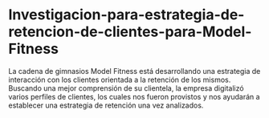 # Investigacion-para-estrategia-de-retencion-de-clientes-para-Model-Fitness
La cadena de gimnasios Model Fitness está desarrollando una estrategia de interacción con los clientes orientada a la retención de los mismos. Buscando una mejor comprensión de su clientela, la empresa digitalizó varios perfiles de clientes, los cuales nos fueron provistos y nos ayudarán a establecer una estrategia de retención una vez analizados.
